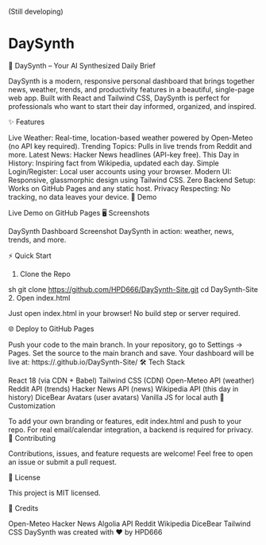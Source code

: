 (Still developing)
<h1>DaySynth</h1>

🎹 DaySynth – Your AI Synthesized Daily Brief

DaySynth is a modern, responsive personal dashboard that brings together news, weather, trends, and productivity features in a beautiful, single-page web app. Built with React and Tailwind CSS, DaySynth is perfect for professionals who want to start their day informed, organized, and inspired.

✨ Features

Live Weather: Real-time, location-based weather powered by Open-Meteo (no API key required).
Trending Topics: Pulls in live trends from Reddit and more.
Latest News: Hacker News headlines (API-key free).
This Day in History: Inspiring fact from Wikipedia, updated each day.
Simple Login/Register: Local user accounts using your browser.
Modern UI: Responsive, glassmorphic design using Tailwind CSS.
Zero Backend Setup: Works on GitHub Pages and any static host.
Privacy Respecting: No tracking, no data leaves your device.
🚀 Demo

Live Demo on GitHub Pages
🖥️ Screenshots

DaySynth Dashboard Screenshot
DaySynth in action: weather, news, trends, and more.

⚡️ Quick Start

1. Clone the Repo

sh
git clone https://github.com/HPD666/DaySynth-Site.git
cd DaySynth-Site
2. Open index.html

Just open index.html in your browser!
No build step or server required.

🌐 Deploy to GitHub Pages

Push your code to the main branch.
In your repository, go to Settings → Pages.
Set the source to the main branch and save.
Your dashboard will be live at:
https://<your-username>.github.io/DaySynth-Site/
🛠️ Tech Stack

React 18 (via CDN + Babel)
Tailwind CSS (CDN)
Open-Meteo API (weather)
Reddit API (trends)
Hacker News API (news)
Wikipedia API (this day in history)
DiceBear Avatars (user avatars)
Vanilla JS for local auth
📝 Customization

To add your own branding or features, edit index.html and push to your repo.
For real email/calendar integration, a backend is required for privacy.
🤝 Contributing

Contributions, issues, and feature requests are welcome!
Feel free to open an issue or submit a pull request.

📄 License

This project is MIT licensed.

🙏 Credits

Open-Meteo
Hacker News Algolia API
Reddit
Wikipedia
DiceBear
Tailwind CSS
DaySynth was created with ❤️ by HPD666

